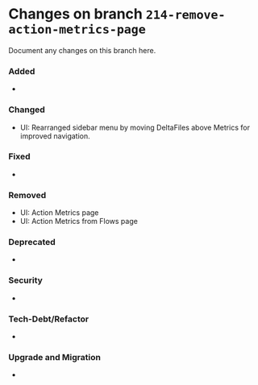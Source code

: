# Changes on branch `214-remove-action-metrics-page`
Document any changes on this branch here.
### Added
- 

### Changed
- UI: Rearranged sidebar menu by moving DeltaFiles above Metrics for improved navigation. 

### Fixed
- 

### Removed
- UI: Action Metrics page
- UI: Action Metrics from Flows page

### Deprecated
- 

### Security
- 

### Tech-Debt/Refactor
- 

### Upgrade and Migration
- 
